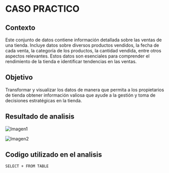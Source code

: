 # CASO PRACTICO

## Contexto
Este conjunto de datos contiene información detallada sobre las ventas de una tienda. Incluye datos sobre diversos productos vendidos, la fecha de cada venta, la categoría de los productos, la cantidad vendida, entre otros aspectos relevantes. Estos datos son esenciales para comprender el rendimiento de la tienda e identificar tendencias en las ventas.


## Objetivo
Transformar y visualizar los datos de manera que permita a los propietarios de tienda obtener información valiosa que ayude a la gestión y toma de decisiones estratégicas en la tienda.


## Resultado de analisis
![Imagen1](https://github.com/user-attachments/assets/3fd9818f-b712-40e3-8dbc-fde75f1230af)

![Imagen2](https://github.com/user-attachments/assets/83bd2e50-98b4-41ba-bdc2-bbd1622fc0f9)


## Codigo utilizado en el analisis 
``` SELECT + FROM TABLE ```

